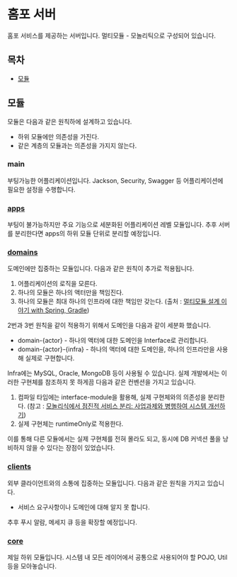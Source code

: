 # 홈포 서버
홈포 서비스를 제공하는 서버입니다. 멀티모듈 - 모놀리틱으로 구성되어 있습니다. 

## 목차
- [모듈](#모듈)

## 모듈
모듈은 다음과 같은 원칙하에 설계하고 있습니다.

+ 하위 모듈에만 의존성을 가진다.
+ 같은 계층의 모듈과는 의존성을 가지지 않는다.

### main
부팅가능한 어플리케이션입니다. Jackson, Security, Swagger 등 어플리케이션에 필요한 설정을 수행합니다.

### [apps](apps/README.md)
부팅이 불가능하지만 주요 기능으로 세분화된 어플리케이션 레벨 모듈입니다. 추후 서버를 분리한다면 apps의 하위 모듈 단위로 분리할 예정입니다.

### [domains](domains/README.md)
도메인에만 집중하는 모듈입니다. 다음과 같은 원칙이 추가로 적용됩니다.

1. 어플리케이션의 로직을 모른다. 
2. 하나의 모듈은 하나의 액터만을 책임진다. 
3. 하나의 모듈은 최대 하나의 인프라에 대한 책임만 갖는다. (출처 : <a href="https://techblog.woowahan.com/2637/">멀티모듈 설계 이야기 with Spring, Gradle</a>)

2번과 3번 원칙을 같이 적용하기 위해서 도메인을 다음과 같이 세분화 했습니다.

+ domain-{actor} - 하나의 액터에 대한 도메인을 Interface로 관리합니다.
+ domain-{actor}-{infra} - 하나의 액터에 대한 도메인을, 하나의 인프라만을 사용해 실제로 구현합니다.

Infra에는 MySQL, Oracle, MongoDB 등이 사용될 수 있습니다. 실제 개발에서는 이러한 구현체를 참조하지 못 하게끔 다음과 같은 컨벤션을 가지고 있습니다.

1. 컴파일 타임에는 interface-module을 활용해, 실제 구현체와의 의존성을 분리한다. (참고 : <a href="https://www.youtube.com/watch?v=nuRcbCfW-YM&list=PLgXGHBqgT2TundZ81MAVHPzeYOTeII69j&index=7">모놀리식에서 점진적 서비스 분리: 사업과제와 병행하여 시스템 개선하기</a>)
2. 실제 구현체는 runtimeOnly로 적용한다.

이를 통해 다른 모듈에서는 실제 구현체를 전혀 몰라도 되고, 동시에 DB 커넥션 풀을 낭비하지 않을 수 있다는 장점이 있었습니다.

### [clients](clients/README.md)
외부 클라이언트와의 소통에 집중하는 모듈입니다. 다음과 같은 원칙을 가지고 있습니다.

+ 서비스 요구사항이나 도메인에 대해 알지 못 합니다.

추후 푸시 알람, 메세지 큐 등을 확장할 예정입니다.

### [core](core/README.md)
제일 하위 모듈입니다. 시스템 내 모든 레이어에서 공통으로 사용되어야 할 POJO, Util 등을 모아놓습니다.